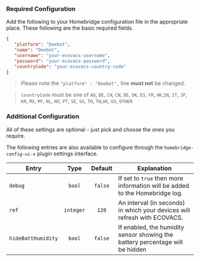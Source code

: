### Required Configuration
Add the following to your Homebridge configuration file in the appropriate place. These following are the basic required fields.
```json
{
   "platform": "Deebot",
   "name": "Deebot",
   "username": "your-ecovacs-username",
   "password": "your-ecovacs-password",
   "countryCode": "your-ecovacs-country-code"
}
```
> Please note the `"platform" : "Deebot",` line **must not** be changed.

> `countryCode` must be one of `AU`, `BE`, `CH`, `CN`, `DE`, `DK`, `ES`, `FR`, `HK`,`IN`, `IT`, `JP`, `KR`, `MX`, `MY`, `NL`, `NO`, `PT`, `SE`, `SG`, `TH`, `TW`,`UK`, `US`, `OTHER`
### Additional Configuration
All of these settings are optional - just pick and choose the ones you require.

The following entries are also available to configure through the `homebridge-config-ui-x` plugin settings interface.
<table>
<thead>
<th>Entry</th>
<th>Type</th>
<th>Default</th>
<th>Explanation</th>
</thead>
<tr>
<td><code>debug</code></td>
<td align="center"><code>bool</code></td>
<td align="center"><code>false</code></td>
<td>If set to <code>true</code> then more information will be added to the Homebridge log.</td>
</tr>
<tr>
<td><code>ref</code></td>
<td align="center"><code>integer</code></td>
<td align="center"><code>120</code></td>
<td>An interval (in seconds) in which your devices will refresh with ECOVACS.</td>
</tr>
<tr>
<td><code>hideBattHumidity</code></td>
<td align="center"><code>bool</code></td>
<td align="center"><code>false</code></td>
<td>If enabled, the humidity sensor showing the battery percentage will be hidden</td>
</tr>
</table>
